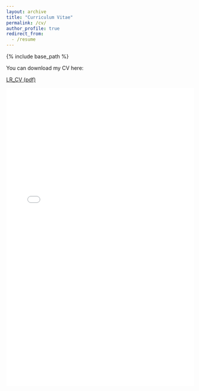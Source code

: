 ```yaml
---
layout: archive
title: "Curriculum Vitae"
permalink: /cv/
author_profile: true
redirect_from:
  - /resume
---
```


{% include base_path %}

You can download my CV here: 

<a href="{{ base_path }}/files/LR_cv_oct2025.pdf" download> LR_CV (pdf)</a>

<iframe src="{{ base_path }}/files/LR_cv_oct2025.pdf" width="100%" height="800px" style="border: none;">
</iframe>
